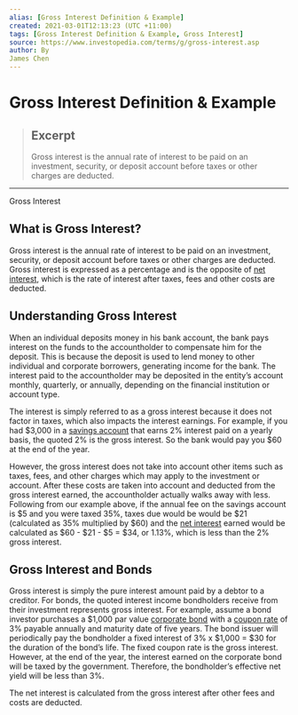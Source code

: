 ```yaml
---
alias: [Gross Interest Definition & Example]
created: 2021-03-01T12:13:23 (UTC +11:00)
tags: [Gross Interest Definition & Example, Gross Interest]
source: https://www.investopedia.com/terms/g/gross-interest.asp
author: By
James Chen
---
```


# Gross Interest Definition & Example

> ## Excerpt
> Gross interest is the annual rate of interest to be paid on an investment, security, or deposit account before taxes or other charges are deducted.

---

Gross Interest
## What is Gross Interest?

Gross interest is the annual rate of interest to be paid on an investment, security, or deposit account before taxes or other charges are deducted. Gross interest is expressed as a percentage and is the opposite of [net interest](https://www.investopedia.com/terms/n/net-interest-income.asp), which is the rate of interest after taxes, fees and other costs are deducted.

## Understanding Gross Interest

When an individual deposits money in his bank account, the bank pays interest on the funds to the accountholder to compensate him for the deposit. This is because the deposit is used to lend money to other individual and corporate borrowers, generating income for the bank. The interest paid to the accountholder may be deposited in the entity’s account monthly, quarterly, or annually, depending on the financial institution or account type.

The interest is simply referred to as a gross interest because it does not factor in taxes, which also impacts the interest earnings. For example, if you had $3,000 in a [savings account](https://www.investopedia.com/terms/s/savingsaccount.asp) that earns 2% interest paid on a yearly basis, the quoted 2% is the gross interest. So the bank would pay you $60 at the end of the year.

However, the gross interest does not take into account other items such as taxes, fees, and other charges which may apply to the investment or account. After these costs are taken into account and deducted from the gross interest earned, the accountholder actually walks away with less. Following from our example above, if the annual fee on the savings account is $5 and you were taxed 35%, taxes due would be would be $21 (calculated as 35% multiplied by $60) and the [net interest](https://www.investopedia.com/terms/n/net-interest-income.asp) earned would be calculated as $60 - $21 - $5 = $34, or 1.13%, which is less than the 2% gross interest.

## Gross Interest and Bonds

Gross interest is simply the pure interest amount paid by a debtor to a creditor. For bonds, the quoted interest income bondholders receive from their investment represents gross interest. For example, assume a bond investor purchases a $1,000 par value [corporate bond](https://www.investopedia.com/terms/c/corporatebond.asp) with a [coupon rate](https://www.investopedia.com/terms/c/coupon-rate.asp) of 3% payable annually and maturity date of five years. The bond issuer will periodically pay the bondholder a fixed interest of 3% x $1,000 = $30 for the duration of the bond’s life. The fixed coupon rate is the gross interest. However, at the end of the year, the interest earned on the corporate bond will be taxed by the government. Therefore, the bondholder’s effective net yield will be less than 3%.

The net interest is calculated from the gross interest after other fees and costs are deducted.
